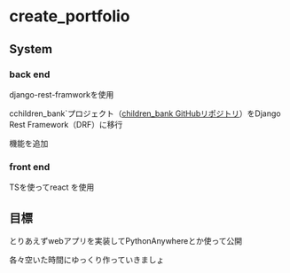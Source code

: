 # create_portfolio
## System
### back end
django-rest-framworkを使用

cchildren_bank`プロジェクト（[children_bank GitHubリポジトリ](https://github.com/yuki731/children_bank)）をDjango Rest Framework（DRF）に移行

機能を追加

### front end
TSを使ってreact を使用


## 目標
とりあえずwebアプリを実装してPythonAnywhereとか使って公開

各々空いた時間にゆっくり作っていきましょ
